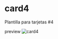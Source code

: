 # card4
Plantilla para tarjetas #4

preview
![card4](https://github.com/Criss16FS/card4/assets/113220675/510d251a-bd38-4388-8075-c8d0e1e6137b)
